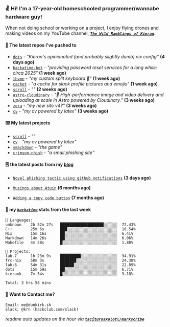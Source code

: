### ✌️ Hi! I'm a 17-year-old homeschooled programmer/wannabe hardware guy!

When not doing school or working on a project, I enjoy flying drones and making videos on my YouTube channel, [**_`The Wild Ramblings of Kieran`_**](https://youtube.com/@kieran.rambles).

#### 👷 The latest repos I've pushed to

- [`dots`](https://github.com/taciturnaxolotl/dots) - _"Kieran's opinionated (and probably slightly dumb) nix config"_ **(4 days ago)**
- [`hackatime-bot`](https://github.com/taciturnaxolotl/hackatime-bot) - _"providing password reset services for a long while: circa 2025"_ **(1 week ago)**
- [`thyme`](https://github.com/taciturnaxolotl/thyme) - _"my custom split keyboard 🫶"_ **(1 week ago)**
- [`cachet`](https://github.com/taciturnaxolotl/cachet) - _"a cache for slack profile pictures and emojis"_ **(1 week ago)**
- [`scroll`](https://github.com/taciturnaxolotl/scroll) - _""_ **(2 weeks ago)**
- [`astro-cloudinary`](https://github.com/cloudinary-community/astro-cloudinary) - _"🚀 High-performance image and video delivery and uploading at scale in Astro powered by Cloudinary."_ **(3 weeks ago)**
- [`zera`](https://github.com/taciturnaxolotl/zera) - _"my new site v4?"_ **(3 weeks ago)**
- [`cv`](https://github.com/taciturnaxolotl/cv) - _"my cv powered by latex"_ **(3 weeks ago)**

#### ⌨️ My latest projects

- [`scroll`](https://github.com/taciturnaxolotl/scroll) - _""_
- [`cv`](https://github.com/taciturnaxolotl/cv) - _"my cv powered by latex"_
- [`smackdown`](https://github.com/taciturnaxolotl/smackdown) - _"the game"_
- [`crimson-phish`](https://github.com/taciturnaxolotl/crimson-phish) - _"a small phishing site"_

#### 🗒️ the latest posts from my [blog](https://dunkirk.sh)

- [`Novel phishing tactic using github notifications`](https://dunkirk.sh/blog/github-phishing/) **(3 days ago)**

- [`Musings about Atuin`](https://dunkirk.sh/blog/atuin/) **(6 months ago)**

- [`Adding a copy code button`](https://dunkirk.sh/blog/adding-a-copy-button/) **(7 months ago)**



#### 📡 my [_`hackatime`_](https://waka.hackclub.com) stats from the last week

```text
💾 Languages:
unknown    2h 52m 27s   ███████████████████░░░░░░  72.43%
C++        25m 6s       ███░░░░░░░░░░░░░░░░░░░░░░  10.54%
Nix        15m 16s      ██░░░░░░░░░░░░░░░░░░░░░░░  6.41%
Markdown   14m 26s      ██░░░░░░░░░░░░░░░░░░░░░░░  6.06%
Makefile   4m 28s       █░░░░░░░░░░░░░░░░░░░░░░░░  1.88%

💼 Projects:
lab-7      1h 23m 9s    █████████░░░░░░░░░░░░░░░░  34.91%
frc-nix    58m 3s       ███████░░░░░░░░░░░░░░░░░░  24.38%
lab-6      54m 31s      ██████░░░░░░░░░░░░░░░░░░░  22.89%
dots       15m 59s      ██░░░░░░░░░░░░░░░░░░░░░░░  6.71%
kierank    7m 34s       █░░░░░░░░░░░░░░░░░░░░░░░░  3.18%

Total: 3 hrs 58 mins
```

#### 📮 Want to Contact me?

```text
Email: me@dunkirk.sh
Slack: @krn (hackclub.com/slack)
```

_readme auto updates on the hour via [**`taciturnaxolotl/markscribe`**](https://github.com/taciturnaxolotl/markscribe)_
